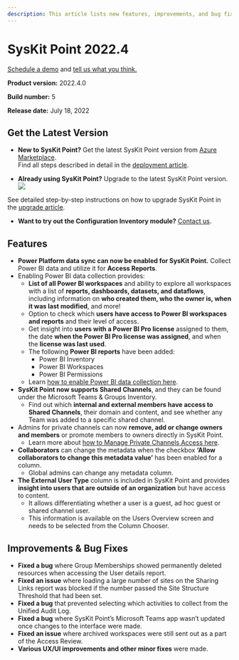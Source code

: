 ```yaml
---
description: This article lists new features, improvements, and bug fixes in SysKit Point version 2022.4.
--- 
```


# SysKit Point 2022.4

[Schedule a demo](https://www.syskit.com/products/point/request-a-demo/) and [tell us what you think.](https://www.syskit.com/company/contact-us/)

**Product version:** 2022.4.0

**Build number:** 5

**Release date:** July 18, 2022

## Get the Latest Version

* **New to SysKit Point?** Get the latest SysKit Point version from [Azure Marketplace](https://azuremarketplace.microsoft.com/en-us/marketplace/apps/syskitltd.syskit_point).<br/>
    Find all steps described in detail in the [deployment article](../installation/deploy-syskit-point.md).
    
* **Already using SysKit Point?** Upgrade to the latest SysKit Point version. <br/>
[![](https://aka.ms/deploytoazurebutton)](https://portal.azure.com/#create/Microsoft.Template/uri/https%3A%2F%2Fsyskitassetsstorage.blob.core.windows.net%2Fpoint%2FUpdateFilesARM%2FPointUpdateTemplate.json)

See detailed step-by-step instructions on how to upgrade SysKit Point in the [upgrade article](../installation/upgrade-syskit-point.md).

* **Want to try out the Configuration Inventory module?** [Contact us](https://www.syskit.com/contact-us/).

## Features

* **Power Platform data sync can now be enabled for SysKit Point.** Collect Power BI data and utilize it for **Access Reports**.
* Enabling Power BI data collection provides:
    * **List of all Power BI workspaces** and ability to explore all workspaces with a list of **reports, dashboards, datasets, and dataflows**, including information on **who created them, who the owner is, when it was last modified**, and more!
    * Option to check which **users have access to Power BI workspaces and reports** and their level of access. 
    * Get insight into **users with a Power BI Pro license** assigned to them, the date **when the Power BI Pro license was assigned**, and when the **license was last used**. 
  * The following **Power BI reports** have been added:
      * Power BI Inventory
      * Power BI Workspaces
      * Power BI Permissions
   * Learn [how to enable Power BI data collection here](../configuration/enable-powerBI-data-collection.md).
* **SysKit Point now supports Shared Channels**, and they can be found under the Microsoft Teams & Groups Inventory. 
   * Find out which **internal and external members have access to Shared Channels**, their domain and content, and see whether any Team was added to a specific shared channel. 
* Admins for private channels can now **remove, add or change owners and members** or promote members to owners directly in SysKit Point.
  * Learn more about [how to Manage Private Channels Access here](../access-management/manage-private-channels.md).
* **Collaborators** can change the metadata when the checkbox **‘Allow collaborators to change this metadata value’** has been enabled for a column. 
   * Global admins can change any metadata column. 
* **The External User Type** column is included in SysKit Point and provides **insight into users that are outside of an organization** but have access to content.  
   * It allows differentiating whether a user is a guest, ad hoc guest or shared channel user.  
   * This information is available on the Users Overview screen and needs to be selected from the Column Chooser. 

## Improvements & Bug Fixes

* **Fixed a bug** where Group Memberships showed permanently deleted resources when accessing the User details report. 
* **Fixed an issue** where loading a large number of sites on the Sharing Links report was blocked if the number passed the Site Structure Threshold that had been set.
* **Fixed a bug** that prevented selecting which activities to collect from the Unified Audit Log.
* **Fixed a bug** where SysKit Point’s Microsoft Teams app wasn’t updated once changes to the interface were made. 
* **Fixed an issue** where archived workspaces were still sent out as a part of the Access Review. 
* **Various UX/UI improvements and other minor fixes** were made. 